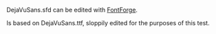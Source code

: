 DejaVuSans.sfd can be edited with [FontForge](https://fontforge.org/).

Is based on DejaVuSans.ttf, sloppily edited for the purposes of this test.